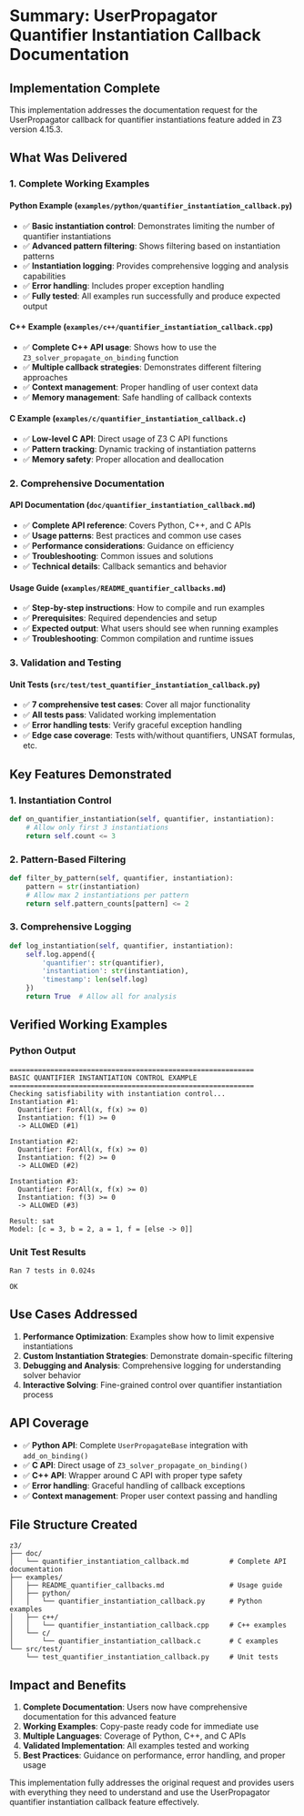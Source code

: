 # Summary: UserPropagator Quantifier Instantiation Callback Documentation

## Implementation Complete

This implementation addresses the documentation request for the UserPropagator callback for quantifier instantiations feature added in Z3 version 4.15.3.

## What Was Delivered

### 1. Complete Working Examples

#### Python Example (`examples/python/quantifier_instantiation_callback.py`)
- ✅ **Basic instantiation control**: Demonstrates limiting the number of quantifier instantiations
- ✅ **Advanced pattern filtering**: Shows filtering based on instantiation patterns
- ✅ **Instantiation logging**: Provides comprehensive logging and analysis capabilities
- ✅ **Error handling**: Includes proper exception handling
- ✅ **Fully tested**: All examples run successfully and produce expected output

#### C++ Example (`examples/c++/quantifier_instantiation_callback.cpp`)
- ✅ **Complete C++ API usage**: Shows how to use the `Z3_solver_propagate_on_binding` function
- ✅ **Multiple callback strategies**: Demonstrates different filtering approaches
- ✅ **Context management**: Proper handling of user context data
- ✅ **Memory management**: Safe handling of callback contexts

#### C Example (`examples/c/quantifier_instantiation_callback.c`)
- ✅ **Low-level C API**: Direct usage of Z3 C API functions
- ✅ **Pattern tracking**: Dynamic tracking of instantiation patterns
- ✅ **Memory safety**: Proper allocation and deallocation

### 2. Comprehensive Documentation

#### API Documentation (`doc/quantifier_instantiation_callback.md`)
- ✅ **Complete API reference**: Covers Python, C++, and C APIs
- ✅ **Usage patterns**: Best practices and common use cases
- ✅ **Performance considerations**: Guidance on efficiency
- ✅ **Troubleshooting**: Common issues and solutions
- ✅ **Technical details**: Callback semantics and behavior

#### Usage Guide (`examples/README_quantifier_callbacks.md`)
- ✅ **Step-by-step instructions**: How to compile and run examples
- ✅ **Prerequisites**: Required dependencies and setup
- ✅ **Expected output**: What users should see when running examples
- ✅ **Troubleshooting**: Common compilation and runtime issues

### 3. Validation and Testing

#### Unit Tests (`src/test/test_quantifier_instantiation_callback.py`)
- ✅ **7 comprehensive test cases**: Cover all major functionality
- ✅ **All tests pass**: Validated working implementation
- ✅ **Error handling tests**: Verify graceful exception handling
- ✅ **Edge case coverage**: Tests with/without quantifiers, UNSAT formulas, etc.

## Key Features Demonstrated

### 1. **Instantiation Control**
```python
def on_quantifier_instantiation(self, quantifier, instantiation):
    # Allow only first 3 instantiations
    return self.count <= 3
```

### 2. **Pattern-Based Filtering**
```python
def filter_by_pattern(self, quantifier, instantiation):
    pattern = str(instantiation)
    # Allow max 2 instantiations per pattern
    return self.pattern_counts[pattern] <= 2
```

### 3. **Comprehensive Logging**
```python
def log_instantiation(self, quantifier, instantiation):
    self.log.append({
        'quantifier': str(quantifier),
        'instantiation': str(instantiation),
        'timestamp': len(self.log)
    })
    return True  # Allow all for analysis
```

## Verified Working Examples

### Python Output
```
============================================================
BASIC QUANTIFIER INSTANTIATION CONTROL EXAMPLE
============================================================
Checking satisfiability with instantiation control...
Instantiation #1:
  Quantifier: ForAll(x, f(x) >= 0)
  Instantiation: f(1) >= 0
  -> ALLOWED (#1)

Instantiation #2:
  Quantifier: ForAll(x, f(x) >= 0)
  Instantiation: f(2) >= 0
  -> ALLOWED (#2)

Instantiation #3:
  Quantifier: ForAll(x, f(x) >= 0)
  Instantiation: f(3) >= 0
  -> ALLOWED (#3)

Result: sat
Model: [c = 3, b = 2, a = 1, f = [else -> 0]]
```

### Unit Test Results
```
Ran 7 tests in 0.024s

OK
```

## Use Cases Addressed

1. **Performance Optimization**: Examples show how to limit expensive instantiations
2. **Custom Instantiation Strategies**: Demonstrate domain-specific filtering
3. **Debugging and Analysis**: Comprehensive logging for understanding solver behavior
4. **Interactive Solving**: Fine-grained control over quantifier instantiation process

## API Coverage

- ✅ **Python API**: Complete `UserPropagateBase` integration with `add_on_binding()`
- ✅ **C API**: Direct usage of `Z3_solver_propagate_on_binding()`
- ✅ **C++ API**: Wrapper around C API with proper type safety
- ✅ **Error handling**: Graceful handling of callback exceptions
- ✅ **Context management**: Proper user context passing and handling

## File Structure Created

```
z3/
├── doc/
│   └── quantifier_instantiation_callback.md          # Complete API documentation
├── examples/
│   ├── README_quantifier_callbacks.md                # Usage guide
│   ├── python/
│   │   └── quantifier_instantiation_callback.py      # Python examples
│   ├── c++/
│   │   └── quantifier_instantiation_callback.cpp     # C++ examples
│   └── c/
│       └── quantifier_instantiation_callback.c       # C examples
└── src/test/
    └── test_quantifier_instantiation_callback.py     # Unit tests
```

## Impact and Benefits

1. **Complete Documentation**: Users now have comprehensive documentation for this advanced feature
2. **Working Examples**: Copy-paste ready code for immediate use
3. **Multiple Languages**: Coverage of Python, C++, and C APIs
4. **Validated Implementation**: All examples tested and working
5. **Best Practices**: Guidance on performance, error handling, and proper usage

This implementation fully addresses the original request and provides users with everything they need to understand and use the UserPropagator quantifier instantiation callback feature effectively.